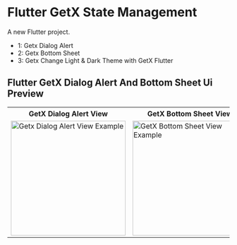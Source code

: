 # Flutter GetX State Management

A new Flutter project.

- 1: Getx Dialog Alert
- 2: Getx Bottom Sheet
- 3: Getx Change Light & Dark Theme with GetX Flutter




## Flutter GetX Dialog Alert And Bottom Sheet Ui Preview


<table>
  
  
<tr>                    
   <th> GetX Dialog Alert View</th>
   <th> GetX Bottom Sheet View</th>
   <th> GetX Light Theme View</th>
   <th> GetX Dark Theme View</th>
</tr>  
  
  
  
<tr>

<td>
  <img src="https://github.com/mdsomad/Flutter_Get-X_State_Management/assets/103892160/29146a9e-1cb2-4943-9700-2b0f14aea9e8" alt="Getx Dialog Alert View Example" width="260"/>
</td>

<td>
  <img src="https://github.com/mdsomad/Flutter_Get-X_State_Management/assets/103892160/361ac888-a05b-47f8-8902-9015ef209c4a" alt=" GetX Bottom Sheet View Example" width="260"/>
</td>


<td>
  <img src="https://github.com/mdsomad/Flutter_Get-X_State_Management/assets/103892160/fe5ba3a9-1004-4a6d-b59f-5e8bfc6177c3" alt=" GetX Light Theme View Example" width="260"/>
</td>


<td>
  <img src="https://github.com/mdsomad/Flutter_Get-X_State_Management/assets/103892160/48f0fe0a-f7b5-4eb7-bdeb-8b67e13b47cc" alt=" GetX Dark Theme View Example" width="260"/>
</td>


  
</tr>

</table>

